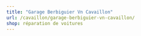 ```yaml
---
title: "Garage Berbiguier Vn Cavaillon"
url: /cavaillon/garage-berbiguier-vn-cavaillon/
shop: réparation de voitures
---
```

